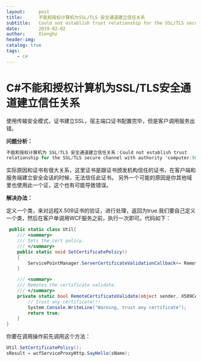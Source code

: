 ```yaml
---
layout:     post
title:      不能和授权计算机为SSL/TLS 安全通道建立信任关系
subtitle:   Could not establish trust relationship for the SSL/TLS secure 				channel with authority 'computer:9001'. 
date:       2019-02-02
author:     Xionghz
header-img: 
catalog: true
tags:
    - C#
---
```


# C#不能和授权计算机为SSL/TLS安全通道建立信任关系
使用传输安全模式，证书建立SSL，宿主端口证书配置完毕，但是客户调用服务出错。

<b> 问题分析：</b>

```cs
不能和授权计算机为 SSL/TLS 安全通道建立信任关系：Could not establish trust 
relationship for the SSL/TLS secure channel with authority 'computer:9001'

```

实际原因和证书有很大关系，这里证书是跟证书颁发机构信任的证书，在客户端和服务端建立安全会话的时候，无法信任此证书。
另外一个可能的原因是你其他域里也使用此一个证，这个也有可能导致错误。
    
<b>解决办法：</b>

定义一个类，来对远程X.509证书的验证，进行处理，返回为true.我们要自己定义一个类，然后在客户单调用WCF服务之前，执行一次即可。代码如下：

```cs
 public static class Util{
    /// <summary>
    /// Sets the cert policy.
    /// </summary>
    public static void SetCertificatePolicy()
    {
        ServicePointManager.ServerCertificateValidationCallback+= RemoteCertificateValidate;
    }

    /// <summary>
    /// Remotes the certificate validate.
    /// </summary>
    private static bool RemoteCertificateValidate(object sender, X509Certificate cert,X509Chain chain, SslPolicyErrors error){
        // trust any certificate!!!
        System.Console.WriteLine("Warning, trust any certificate");
        return true;
    }
}

```

你要在调用操作前先调用这个方法： 

```cs
Util.SetCertificatePolicy();
sResult = wcfServiceProxyHttp.SayHello(sName);
```
